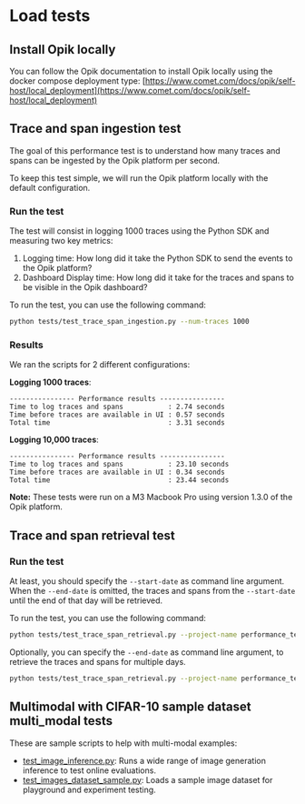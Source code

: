 # Load tests

## Install Opik locally

You can follow the Opik documentation to install Opik locally using the docker compose deployment
type: [https://www.comet.com/docs/opik/self-host/local_deployment](https://www.comet.com/docs/opik/self-host/local_deployment)

## Trace and span ingestion test

The goal of this performance test is to understand how many traces and spans can be ingested by the Opik platform per
second.

To keep this test simple, we will run the Opik platform locally with the default configuration.

### Run the test

The test will consist in logging 1000 traces using the Python SDK and measuring two key metrics:

1. Logging time: How long did it take the Python SDK to send the events to the Opik platform?
2. Dashboard Display time: How long did it take for the traces and spans to be visible in the Opik dashboard?

To run the test, you can use the following command:

```bash
python tests/test_trace_span_ingestion.py --num-traces 1000
```

### Results

We ran the scripts for 2 different configurations:

**Logging 1000 traces**:

```
---------------- Performance results ----------------
Time to log traces and spans           : 2.74 seconds
Time before traces are available in UI : 0.57 seconds
Total time                             : 3.31 seconds
```

**Logging 10,000 traces**:

```
---------------- Performance results ----------------
Time to log traces and spans           : 23.10 seconds
Time before traces are available in UI : 0.34 seconds
Total time                             : 23.44 seconds
```

**Note:** These tests were run on a M3 Macbook Pro using version 1.3.0 of the Opik platform.

## Trace and span retrieval test

### Run the test

At least, you should specify the `--start-date` as command line argument. When the `--end-date` is omitted, the traces
and spans from the `--start-date` until the end of that day will be retrieved.

To run the test, you can use the following command:

```bash
python tests/test_trace_span_retrieval.py --project-name performance_test --start-date 2025-03-07
```

Optionally, you can specify the `--end-date` as command line argument, to retrieve the traces and spans for multiple
days.

```bash
python tests/test_trace_span_retrieval.py --project-name performance_test --start-date 2025-03-07 --end-date 2025-03-09
```

## Multimodal with CIFAR-10 sample dataset multi_modal tests

These are sample scripts to help with multi-modal examples:

- [test_image_inference.py](tests/test_image_inference.py): Runs a wide range of image generation inference to
  test online evaluations.
- [test_images_dataset_sample.py](tests/test_images_dataset_sample.py): Loads a sample image dataset for playground and
  experiment testing.
